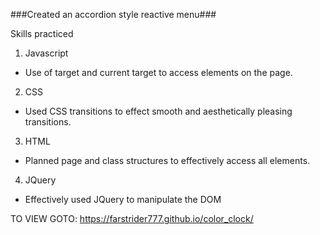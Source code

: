 ###Created an accordion style reactive menu###

Skills practiced

1. Javascript
  * Use of target and current target to access elements on the page.

2. CSS
  * Used CSS transitions to effect smooth and aesthetically pleasing transitions.

3. HTML
  * Planned page and class structures to effectively access all elements.

4. JQuery
  * Effectively used JQuery to manipulate the DOM


TO VIEW GOTO: https://farstrider777.github.io/color_clock/
